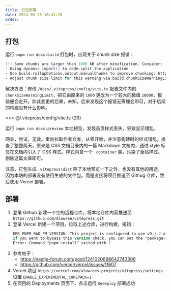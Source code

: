 ```yaml
---
title: 打包部署
date: 2024-05-25 10:41:18
order:
---
```


## 打包

运行 `pnpm run docs:build` 打包时，出现关于 chunk size 报错：

```ps
(!) Some chunks are larger than 1000 kB after minification. Consider:
- Using dynamic import() to code-split the application
- Use build.rollupOptions.output.manualChunks to improve chunking: https://rollupjs.org/configuration-options/#output-manualchunks
- Adjust chunk size limit for this warning via build.chunkSizeWarningLimit.
```

解决方法：修改 `/docs/.vitepress/config/vite.ts` 配置文件内的 `chunkSizeWarningLimit`，把它由原来的 `1000` 更改为一个较大的数值 `10000`，报错便会走开。如此变更的后果，未知。后来发现这个报错无需理会即可，对于后续的构建没有什么影响。

<<< @/.vitepress/config/vite.ts {26}

运行 `pnpm run docs:preview` 本地预览，发现首页样式丢失，导致显示错乱。

网查，尝试，无效。重新拉取作者仓库，从零开始，并注意构建时的样式错乱。排查了整整两天，原来是 CSS 文档目录内的一篇 Markdown 文档内，通过 style 标签在文档内引入了 CSS 样式。样式内含一个 `.container` 类，污染了全站样式。删除这篇文章即可。

注意，打包生成 `.vitepress\dist` 除了本地预览一下之外，也没有其他的用途，因为本站的部署没有使用生成的文件包，而是直接将项目推送至 Githug 仓库，然后使用 Vercel 部署。

## 部署

1. 登录 Github 新建一个空的远程仓库，将本地仓库内容推送至 `https://github.com/Alowree/vitepress.git`
2. 登录 Vercel 新建一个项目，拉取上述仓库，进行构建，报错：
   ```ps
   ERR_PNPM_BAD_PM_VERSION  This project is configured to use v9.1.2 of pnpm. Your current pnpm is v9.0.4
   If you want to bypass this version check, you can set the "package-manager-strict" configuration to "false" or set the "COREPACK_ENABLE_STRICT" environment variable to "0"
   Error: Command "pnpm install" exited with 1
   ```
3. 参考帖子：
   - <https://nextjs-forum.com/post/1241020698642743306>
   - <https://github.com/vercel/vercel/issues/11607>
4. Vercel 项目 `https://vercel.com/alowrees-projects/vitepress/settings` 设置 `ENABLE_EXPERIMENTAL_COREPACK=1`
5. 在项目的 Deployments 页面下，点击运行 `Redeploy` 部署成功
